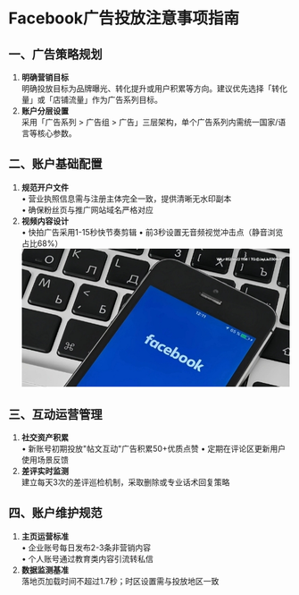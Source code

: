 # Facebook广告投放注意事项指南
## 一、广告策略规划
1. **明确营销目标**  
明确投放目标为品牌曝光、转化提升或用户积累等方向。建议优先选择「转化量」或「店铺流量」作为广告系列目标。
2. **账户分层设置**  
采用「广告系列 > 广告组 > 广告」三层架构，单个广告系列内需统一国家/语言等核心参数。
## 二、账户基础配置
1. **规范开户文件**  
• 营业执照信息需与注册主体完全一致，提供清晰无水印副本  
• 确保粉丝页与推广网站域名严格对应
2. **视频内容设计**  
• 快拍广告采用1-15秒快节奏剪辑
• 前3秒设置无音频视觉冲击点（静音浏览占比68%）
![替代文字](微信图片_20250331113112.jpg)
## 三、互动运营管理
1. **社交资产积累**  
• 新账号初期投放"帖文互动"广告积累50+优质点赞
• 定期在评论区更新用户使用场景反馈
2. **差评实时监测**  
建立每天3次的差评巡检机制，采取删除或专业话术回复策略
## 四、账户维护规范
1. **主页运营标准**  
• 企业账号每日发布2-3条非营销内容  
• 个人账号通过教育类内容引流转私信
2. **数据监测基准**  
落地页加载时间不超过1.7秒；时区设置需与投放地区一致
